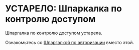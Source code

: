 # УСТАРЕЛО: Шпаркалка по контролю доступом

Шпаргалка по контролю доступом устарела.

Ознакомьтесь со [Шпаргалкой по авторизации](Authorization_Cheat_Sheet.md) вместо этой.
